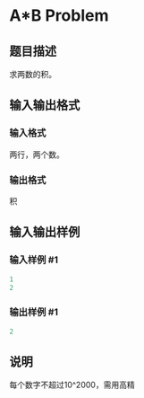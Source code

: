 # A*B Problem

## 题目描述

求两数的积。

## 输入输出格式

### 输入格式

两行，两个数。

### 输出格式

积

## 输入输出样例

### 输入样例 #1

```cpp
1 
2
```


### 输出样例 #1

```cpp
2
```


## 说明

每个数字不超过10^2000，需用高精

